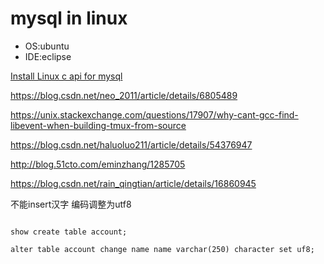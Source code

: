 # mysql in linux

- OS:ubuntu
- IDE:eclipse

[Install Linux c api for mysql](https://dev.mysql.com/doc/refman/5.7/en/c-api-building-clients.html)

https://blog.csdn.net/neo_2011/article/details/6805489

https://unix.stackexchange.com/questions/17907/why-cant-gcc-find-libevent-when-building-tmux-from-source

https://blog.csdn.net/haluoluo211/article/details/54376947

http://blog.51cto.com/eminzhang/1285705

https://blog.csdn.net/rain_qingtian/article/details/16860945

不能insert汉字 编码调整为utf8

```shell

show create table account;

alter table account change name name varchar(250) character set uf8;

```
